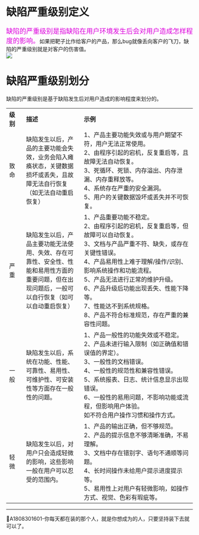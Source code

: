 # 缺陷严重级别定义

<font color="#dd00dd" size="4" face="楷体">缺陷的严重级别是指缺陷在用户环境发生后会对用户造成怎样程度的影响。</font>如果把靶子比作给客户的产品，那么bug就像丢向客户的飞刀，缺陷的严重级别就是对客户的伤害值。   
![](https://shen89s.github.io/resFiles/r2/缺陷的严重级别定义.jpg)

# 缺陷严重级别划分
缺陷的严重级别是基于缺陷发生后对用户造成的影响程度来划分的。

<table>
	<tr>
		<th width="50px" align="left">级别</th>
		<th width="300px" align="left">描述</th>
		<th width="650px" align="left">示例</th>
	</tr>
	<tr>
		<td>致命</td>
		<td>缺陷发生以后，产品的主要功能会失效，业务会陷入瘫痪状态，关键数据损坏或丢失，且故障无法自行恢复（如无法自动重启恢复）</td>
		<td>1、产品主要功能失效或与用户期望不符，用户无法正常使用。<br>
			2、由程序引起的宕机，反复重启等，且故障无法自动恢复。<br>
			3、死循环、死锁、内存溢出、内存泄漏、内存重释放等。<br>
			4、系统存在严重的安全漏洞。<br>
			5、用户的关键数据毁坏或丢失并不可恢复。
		</td>
	</tr>
	<tr>
		<td>严重</td>
		<td>缺陷发生以后，产品主要功能无法使用、失效、存在可靠性、安全性、性能和易用性方面的重要问题，但在出现问题后，一般可以自行恢复（如可以自动重启恢复）</td>
		<td>1、产品重要功能不稳定。<br>
			2、由程序引起的宕机，反复重启等，但故障可以自动恢复。<br>
			3、文档与产品严重不符、缺失，或存在关键性错误。<br>
			4、产品易用性上难于理解/操作/识别、影响系统操作和功能流程。<br>
			5、产品无法进行正常的维护升级。<br>
			6、产品升级后功能出现丢失、性能下降等。<br>
			7、性能达不到系统规格。<br>
			8、产品不符合标准规范，存在严重的兼容性问题。<br>
		</td>
	</tr>
	<tr>
		<td>一般</td>
		<td>缺陷发生以后，系统在功能、性能、可靠性、易用性、可维护性、可安装性等方面存在一般性的问题。</td>
		<td>1、产品一般性的功能失效或不稳定。<br>
			2、产品未进行输入限制（如正确值和错误值的界定）。<br>
			3、一般性的文档错误。<br>
			4、一般性的规范性和兼容性错误。<br>
			5、系统报表、日志、统计信息显示出现错误。<br>
			6、一般性的易用问题，不影响功能或流程，但影响用户体验。<br>
			  如不符合用户操作习惯和操作方式。
		</td>
	</tr>  
	<tr>
		<td>轻微</td>
		<td>缺陷发生以后，对用户只会造成轻微的影响，这些影响一般在用户可以忍受的范围内。</td>
		<td>1、产品的输出正确，但不够规范。<br>
			2、产品的提示信息不够清晰准确，不易理解。<br>
			3、文档中存在错别字、语句不通顺等问题。<br>
			4、长时间操作未给用户提示进度提示等。<br>
			5、易用性上对用户有轻微影响，如操作方式、视觉、色彩有瑕疵等。<br>
		</td>
	</tr> 		
</table>

* * *
:bell:A1808301601-你每天都在装的那个人，就是你想成为的人，只要坚持装下去就可以了。
